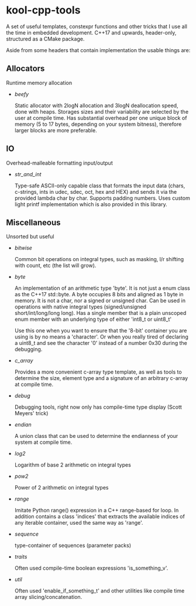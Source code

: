 # kool-cpp-tools
A set of useful templates, constexpr functions and other tricks that I use all the time in embedded development. C++17 and upwards, header-only, structured as a CMake package.

Aside from some headers that contain implementation the usable things are:

## Allocators
Runtime memory allocation
* _beefy_

   Static allocator with 2logN allocation and 3logN deallocation speed, done with heaps.
   Storages sizes and their variability are selected by the user at compile time.
   Has substantial overhead per one unique block of memory (5 to 17 bytes, depending on your system bitness), therefore larger blocks are more preferable.
  
## IO
Overhead-malleable formatting input/output
* _str_and_int_

    Type-safe ASCII-only capable class that formats the input data (chars, c-strings, ints in udec, sdec, oct, hex and HEX) and sends it
    via the provided lambda char by char. Supports padding numbers. 
    Uses custom light printf implementation which is also provided in this library.
    
## Miscellaneous
Unsorted but useful
* _bitwise_

    Common bit operations on integral types, such as masking, l/r shifting with count, etc (the list will grow).
    
* _byte_

    An implementation of an arithmetic type 'byte'. It is not just a
    enum class as the C++17 std::byte. A byte occupies 8 bits and
    aligned as 1 byte in memory. It is not a char, nor a signed or
    unsigned char. Can be used in operations with native integral types
    (signed/unsigned short/int/long/long long). Has a single member that
    is a plain unscoped enum member with an underlying type of either
    'int8_t or uint8_t'
    
    Use this one when you want to ensure that the '8-bit' container you are using is by no means a 'character'.
    Or when you really tired of declaring a uint8_t and see the character '0' instead of a number 0x30 during the debugging.
    
    
* _c_array_

    Provides a more convenient c-array type template, as well as tools
    to determine the size, element type and a signature of an arbitrary
    c-array at compile time.

* _debug_

    Debugging tools, right now only has compile-time type display (Scott
    Meyers' trick)

* _endian_

    A union class that can be used to determine the endianness of your
    system at compile time.

* _log2_

    Logarithm of base 2 arithmetic on integral types

* _pow2_

    Power of 2 arithmetic on integral types

* _range_

    Imitate Python range() expression in a C++ range-based for loop. In
    addition contains a class 'indices' that extracts the available
    indices of any iterable container, used the same way as 'range'.

* _sequence_

    type-container of sequences (parameter packs)

* _traits_

    Often used compile-time boolean expressions 'is_something_v'.

* _util_
    
    Often used 'enable_if_something_t' and other utilities like compile
    time array slicing/concatenation.
    
